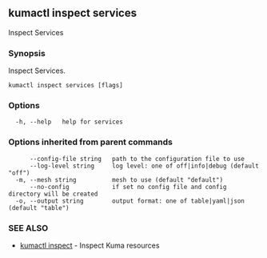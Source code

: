 ## kumactl inspect services

Inspect Services

### Synopsis

Inspect Services.

```
kumactl inspect services [flags]
```

### Options

```
  -h, --help   help for services
```

### Options inherited from parent commands

```
      --config-file string   path to the configuration file to use
      --log-level string     log level: one of off|info|debug (default "off")
  -m, --mesh string          mesh to use (default "default")
      --no-config            if set no config file and config directory will be created
  -o, --output string        output format: one of table|yaml|json (default "table")
```

### SEE ALSO

* [kumactl inspect](kumactl_inspect.md)	 - Inspect Kuma resources

